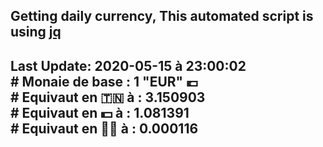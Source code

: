 ## Getting daily currency, This automated script is using [jq](https://stedolan.github.io/jq/)
## Last Update:  2020-05-15 à 23:00:02 </br># Monaie de base : 1 "EUR" 💶 </br> # Equivaut en 🇹🇳 à :  3.150903 </br> # Equivaut en 💵 à : 1.081391</br> # Equivaut en 🐱‍💻 à :  0.000116
